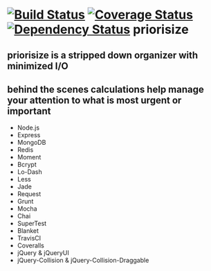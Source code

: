 [![Build Status](https://travis-ci.org/mattLummus/priorisize.png)](https://travis-ci.org/mattLummus/priorisize)
[![Coverage Status](https://coveralls.io/repos/mattLummus/priorisize/badge.png)](https://coveralls.io/r/mattLummus/priorisize)
[![Dependency Status](https://gemnasium.com/mattLummus/priorisize.svg)](https://gemnasium.com/mattLummus/priorisize)
priorisize
==========
priorisize is a stripped down organizer with minimized I/O 
---------------------
behind the scenes calculations help manage your attention to what is most urgent or important 
---------------------
- Node.js
- Express
- MongoDB
- Redis
- Moment
- Bcrypt
- Lo-Dash
- Less
- Jade
- Request
- Grunt
- Mocha
- Chai
- SuperTest
- Blanket
- TravisCI
- Coveralls
- jQuery & jQueryUI
- jQuery-Collision & jQuery-Collision-Draggable
